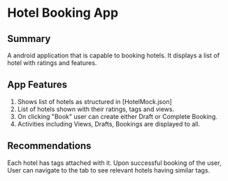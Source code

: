 # Hotel Booking App

## Summary
A android application that is capable to booking hotels. It displays a list of hotel with ratings and features.

## App Features
1. Shows list of hotels as structured in [HotelMock.json]
2. List of hotels shown with their ratings, tags and views.
3. On clicking "Book"  user can create either Draft or Complete Booking.
4. Activities including Views, Drafts, Bookings are displayed to all. 

## Recommendations
Each hotel has tags attached with it. Upon successful booking of the user,
User can navigate to the  tab to see relevant hotels having similar tags.

